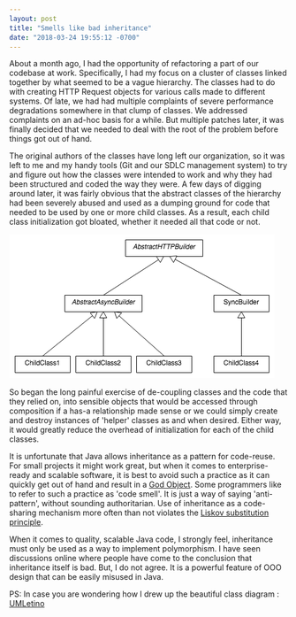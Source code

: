 ```yaml
---
layout: post
title: "Smells like bad inheritance"
date: "2018-03-24 19:55:12 -0700"
---
```


About a month ago, I had the opportunity of refactoring a part of our codebase at work. Specifically, I had my focus on a cluster of classes linked together by what seemed to be a vague hierarchy. The classes had to do with creating HTTP Request objects for various calls made to different systems. Of late, we had had multiple complaints of severe performance degradations somewhere in that clump of classes. We addressed complaints on an ad-hoc basis for a while. But multiple patches later, it was finally decided that we needed to deal with the root of the problem before things got out of hand.

The original authors of the classes have long left our organization, so it was left to me and my handy tools (Git and our SDLC management system) to try and figure out how the classes were intended to work and why they had been structured and coded the way they were. A few days of digging around later, it was fairly obvious that the abstract classes of the hierarchy had been severely abused and used as a dumping ground for code that needed to be used by one or more child classes. As a result, each child class initialization got bloated, whether it needed all that code or not.


![](../images/2018-03-24-smells-like-bad-inheritance-1.png)


So began the long painful exercise of de-coupling classes and the code that they relied on, into sensible objects that would be accessed through composition if a has-a relationship made sense or we could simply create and destroy instances of 'helper' classes as and when desired. Either way, it would greatly reduce the overhead of initialization for each of the child classes.

It is unfortunate that Java allows inheritance as a pattern for code-reuse. For small projects it might work great, but when it comes to enterprise-ready and scalable software, it is best to avoid such a practice as it can quickly get out of hand and result in a [God Object](https://en.wikipedia.org/wiki/God_object). Some programmers like to refer to such a practice as 'code smell'. It is just a way of saying 'anti-pattern', without sounding authoritarian. Use of inheritance as a code-sharing mechanism more often than not violates the [Liskov substitution principle](https://en.wikipedia.org/wiki/Liskov_substitution_principle).

When it comes to quality, scalable Java code, I strongly feel, inheritance must only be used as a way to implement polymorphism. I have seen discussions online where people have come to the conclusion that inheritance itself is bad. But, I do not agree. It is a powerful feature of OOO design that can be easily misused in Java.

PS: In case you are wondering how I drew up the beautiful class diagram : [UMLetino](http://umletino.com/)
